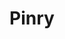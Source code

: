 ---
codehost: https://github.com/https://github.com/pinry/pinry
logohandle: getpinry
sort: pinry
title: Pinry
website: https://docs.getpinry.com/
---